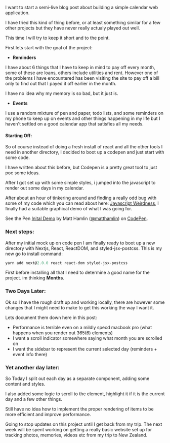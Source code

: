 I want to start a semi-live blog post about building a simple calendar web application.

I have tried this kind of thing before, or at least something similar for a few other projects but they have never 
really actualy played out well. 

This time I will try to keep it short and to the point.

First lets start with the goal of the project:

* **Reminders**

I have about 6 things that I have to keep in mind to pay off every month, some of these are loans, others include 
utilities and rent. However one of the problems I have encountered has been visiting the site to pay off a bill 
only to find out that I payed it off earlier in the month. 

<aside>
  I have no idea why my memory is so bad, but it just is.
</aside>

* **Events**

I use a random mixture of pen and paper, todo lists, and some reminders on my phone to keep up on events and 
other things happening in my life but I haven't settled on a good calendar app that satisfies all my needs.

#### Starting Off:

So of course instead of doing a fresh install of react and all the other tools I need in another directory, I 
decided to boot up a codepen and just start with some code.

I have written about this before, but Codepen is a pretty great tool to just poc some ideas.

After I got set up with some simple styles, i jumped into the javascript to render out some days in my calendar.

After about an hour of tinkering around and finding a really odd bug with some of my code which you can read about here: 
<a href="/blog/post?slug=Javascript-Weirdness">Javascript Weirdness</a>, I finally had a suitable graphical demo of what I was 
going for.

<p data-height="265" data-theme-id="0" data-slug-hash="qryLjy" data-default-tab="result" data-user="matthamlin" data-embed-version="2" data-pen-title="qryLjy" class="codepen">See the Pen <a href="http://codepen.io/matthamlin/pen/qryLjy/" target="_blank" rel="noopener nonreferer">Inital Demo</a> by Matt Hamlin (<a href="http://codepen.io/matthamlin">@matthamlin</a>) on <a href="http://codepen.io">CodePen</a>.</p>


### Next steps:

After my initial mock up on code pen I am finally ready to boot up a new directory with Nextjs, React, ReactDOM, and styled-jsx-postcss. This is my new go to install 
command:

```Javascript
yarn add next@2.0.0 react react-dom styled-jsx-postcss
```

First before installing all that I need to determine a good name for the project. im thinking **Months**.

### Two Days Later:

Ok so I have the rough draft up and working locally, there are however some changes that I might need to make to get this working the way I want it.

Lets document them down here in this post:

* Performance is terrible even on a mildly specd macbook pro (what happens when you render out 365(6) elements)
* I want a scroll indicator somewhere saying what month you are scrolled on
* I want the sidebar to represent the current selected day (reminders + event info there)


### Yet another day later:

So Today I split out each day as a separate component, adding some content and styles.

I also added some logic to scroll to the element, highlight it if it is the current day and a few other things.

Still have no idea how to implement the proper rendering of items to be more efficient and improve performance.


Going to stop updates on this project until I get back from my trip. The next week will be spent working on getting a really basic website set up for tracking photos, memories, videos etc from my trip to New Zealand.